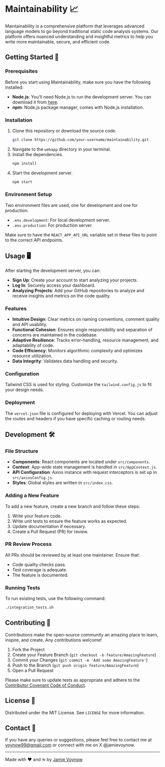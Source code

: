 # Maintainability 📈

Maintainability is a comprehensive platform that leverages advanced language models to go beyond traditional static code analysis systems. Our platform offers nuanced understanding and insightful metrics to help you write more maintainable, secure, and efficient code.

## Getting Started 🚀

### Prerequisites

Before you start using Maintainability, make sure you have the following installed:

- **Node.js**: You'll need Node.js to run the development server. You can download it from [here](https://nodejs.org/).
- **npm**: Node.js package manager, comes with Node.js installation.

### Installation

1. Clone this repository or download the source code.
   ```sh
   git clone https://github.com/your-username/maintainability.git
   ```
2. Navigate to the `webapp` directory in your terminal.
3. Install the dependencies.
   ```sh
   npm install
   ```
4. Start the development server.
   ```sh
   npm start
   ```

### Environment Setup

Two environment files are used, one for development and one for production:

- `.env.development`: For local development server.
- `.env.production`: For production server.

Make sure to have the `REACT_APP_API_URL` variable set in these files to point to the correct API endpoints.

## Usage 🖥️

After starting the development server, you can:

- **Sign Up**: Create your account to start analyzing your projects.
- **Log In**: Securely access your dashboard.
- **Analyzing Projects**: Add your GitHub repositories to analyze and receive insights and metrics on the code quality.

### Features

- **Intuitive Design**: Clear metrics on naming conventions, comment quality and API usability.
- **Functional Cohesion**: Ensures single responsibility and separation of concerns are maintained in the codebase.
- **Adaptive Resilience**: Tracks error-handling, resource management, and adaptability of code.
- **Code Efficiency**: Monitors algorithmic complexity and optimizes resource utilization.
- **Data Integrity**: Validates data handling and security.

### Configuration

Tailwind CSS is used for styling. Customize the `tailwind.config.js` to fit your design needs.

### Deployment

The `vercel.json` file is configured for deploying with Vercel. You can adjust the routes and headers if you have specific caching or routing needs.

## Development 🛠️

### File Structure

- **Components**: React components are located under `src/components`.
- **Context**: App-wide state management is handled in `src/AppContext.js`.
- **API Configuration**: Axios instance with request interceptors is set up in `src/axiosConfig.js`.
- **Styles**: Global styles are written in `src/index.css`.

### Adding a New Feature

To add a new feature, create a new branch and follow these steps:

1. Write your feature code.
2. Write unit tests to ensure the feature works as expected.
3. Update documentation if necessary.
4. Create a Pull Request (PR) for review.

### PR Review Process

All PRs should be reviewed by at least one maintainer. Ensure that:

- Code quality checks pass.
- Test coverage is adequate.
- The feature is documented.

### Running Tests

To run existing tests, use the following command:

```sh
./integration_tests.sh
```

## Contributing 🤝

Contributions make the open-source community an amazing place to learn, inspire, and create. Any contributions welcome!

1. Fork the Project
2. Create your Feature Branch (`git checkout -b feature/AmazingFeature`)
3. Commit your Changes (`git commit -m 'Add some AmazingFeature'`)
4. Push to the Branch (`git push origin feature/AmazingFeature`)
5. Open a Pull Request

Please make sure to update tests as appropriate and adhere to the [Contributor Covenant Code of Conduct](CODE_OF_CONDUCT.md).

## License 📝

Distributed under the MIT License. See `LICENSE` for more information.

## Contact 📮

If you have any queries or suggestions, please feel free to contact me at voynow99@gmail.com or connect with me on X @jamievoynow.

---

Made with ❤️ and ☕ by [Jamie Voynow](https://github.com/voynow)
